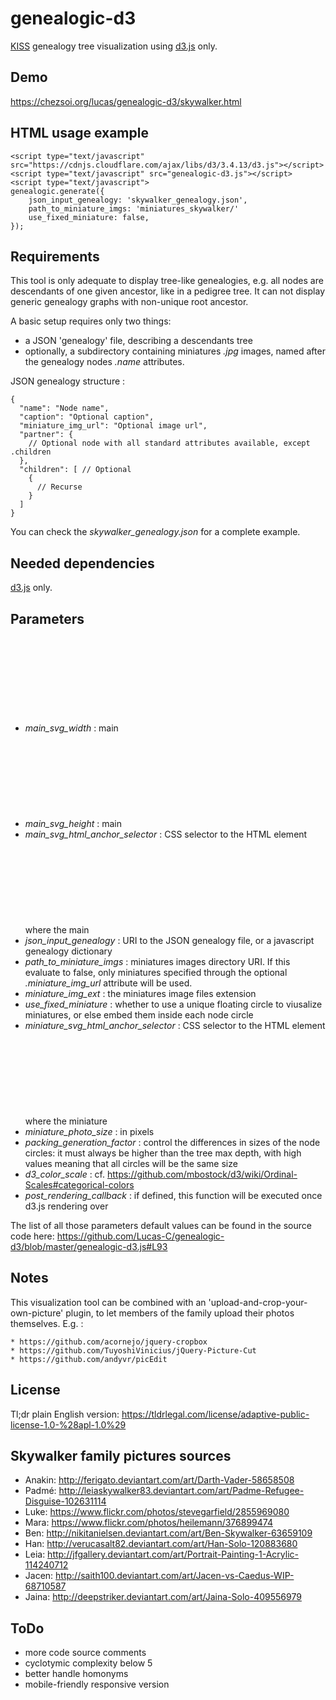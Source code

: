 # genealogic-d3

[KISS](http://en.wikipedia.org/wiki/KISS_principle) genealogy tree visualization using [d3.js](http://d3js.org) only.

## Demo
https://chezsoi.org/lucas/genealogic-d3/skywalker.html

## HTML usage example

    <script type="text/javascript" src="https://cdnjs.cloudflare.com/ajax/libs/d3/3.4.13/d3.js"></script>
    <script type="text/javascript" src="genealogic-d3.js"></script>
    <script type="text/javascript">
    genealogic.generate({
        json_input_genealogy: 'skywalker_genealogy.json',
        path_to_miniature_imgs: 'miniatures_skywalker/'
        use_fixed_miniature: false,
    });

## Requirements
This tool is only adequate to display tree-like genealogies, e.g. all nodes are descendants of one given ancestor, like in a pedigree tree.
It can not display generic genealogy graphs with non-unique root ancestor.

A basic setup requires only two things:

- a JSON 'genealogy' file, describing a descendants tree
- optionally, a subdirectory containing miniatures *.jpg* images, named after the genealogy nodes *.name* attributes.

JSON genealogy structure :

    {
      "name": "Node name",
      "caption": "Optional caption",
      "miniature_img_url": "Optional image url",
      "partner": {
        // Optional node with all standard attributes available, except .children
      },
      "children": [ // Optional
        {
          // Recurse
        }
      ]
    }

You can check the _skywalker\_genealogy.json_ for a complete example. 

## Needed dependencies
[d3.js](http://d3js.org) only.

## Parameters

- *main_svg_width* : main <svg> window width in pixels
- *main_svg_height* : main <svg> window height in pixels
- *main_svg_html_anchor_selector* : CSS selector to the HTML element where the main <svg> window will be created
- *json_input_genealogy* : URI to the JSON genealogy file, or a javascript genealogy dictionary
- *path_to_miniature_imgs* : miniatures images directory URI. If this evaluate to false, only miniatures specified through the optional _.miniature_img_url_ attribute will be used.
- *miniature_img_ext* : the miniatures image files extension
- *use_fixed_miniature* : whether to use a unique floating circle to viusalize miniatures, or else embed them inside each node circle
- *miniature_svg_html_anchor_selector* : CSS selector to the HTML element where the miniature <svg> window will be created
- *miniature_photo_size* : in pixels
- *packing_generation_factor* : control the differences in sizes of the node circles: it must always be higher than the tree max depth,
with high values meaning that all circles will be the same size
- *d3_color_scale* : cf. https://github.com/mbostock/d3/wiki/Ordinal-Scales#categorical-colors
- *post_rendering_callback* : if defined, this function will be executed once d3.js rendering over

The list of all those parameters default values can be found in the source code here:
https://github.com/Lucas-C/genealogic-d3/blob/master/genealogic-d3.js#L93

## Notes
This visualization tool can be combined with an 'upload-and-crop-your-own-picture' plugin,
to let members of the family upload their photos themselves. E.g. :

    * https://github.com/acornejo/jquery-cropbox
    * https://github.com/TuyoshiVinicius/jQuery-Picture-Cut
    * https://github.com/andyvr/picEdit

## License
Tl;dr plain English version: https://tldrlegal.com/license/adaptive-public-license-1.0-%28apl-1.0%29

## Skywalker family pictures sources
- Anakin: http://ferigato.deviantart.com/art/Darth-Vader-58658508
- Padmé: http://leiaskywalker83.deviantart.com/art/Padme-Refugee-Disguise-102631114
- Luke: https://www.flickr.com/photos/stevegarfield/2855969080
- Mara: https://www.flickr.com/photos/heilemann/376899474
- Ben: http://nikitanielsen.deviantart.com/art/Ben-Skywalker-63659109
- Han: http://verucasalt82.deviantart.com/art/Han-Solo-120883680
- Leia: http://jfgallery.deviantart.com/art/Portrait-Painting-1-Acrylic-114240712
- Jacen: http://saith100.deviantart.com/art/Jacen-vs-Caedus-WIP-68710587
- Jaina: http://deepstriker.deviantart.com/art/Jaina-Solo-409556979

## ToDo
- more code source comments
- cyclotymic complexity below 5
- better handle homonyms
- mobile-friendly responsive version

